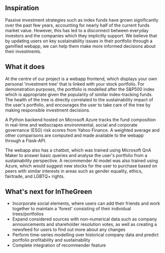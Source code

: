 ## Inspiration
Passive investment strategies such as index funds have grown significantly over the past few years, accounting for nearly half of the current funds market value. However, this has led to a disconnect between everyday investors and the companies which they implicitly support. We believe that by updating users on key sustainability issues in their portfolio through a gamified webapp, we can help them make more informed decisions about their investments.


## What it does
At the centre of our project is a webapp frontend, which displays your own personal 'investment tree' that is linked with your stock portfolio. For demonstration purposes, the portfolio is modelled after the S&P500 index which is appropriate given the popularity of similar index-tracking funds. The health of the tree is directly correlated to the sustainability impact of the user's portfolio, and encourages the user to take care of the tree by making responsible investment decisions.

A Python backend hosted on Microsoft Azure tracks the fund composition in real-time and webscrapes environmental, social and corporate governance (ESG) risk scores from Yahoo Finance. A weighted average and other comparisons are computed and made available to the webapp through a Flask-API. 

The webapp also has a chatbot, which was trained using Microsoft QnA Maker to answer basic queries and analyse the user's portfolio from a sustainability perspective. A recommender AI model was also trained using Azure, which would suggest new stocks for the user to purchase based on peers with similar interests in areas such as gender equality, ethics, fairtrade, and LGBTQ+ rights.


## What's next for InTheGreen
- Incorporate social elements, where users can add their friends and work together to maintain a 'forest' consisting of their individual trees/portfolios
- Expand considered sources with non-numerical data such as company announcements and shareholder resolution votes, as well as creating a newsfeed for users to find out more about any changes
- Perform time-series modelling over historical company data and predict portfolio profitability and sustainability
- Complete integration of recommender feature
